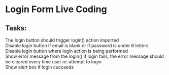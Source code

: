 # Login Form Live Coding

## Tasks:

The login button should trigger login() action imported <br />
Disable login button if email is blank or if password is under 6 letters<br />
Disable login button where login action is being performed<br />
Show error message from the login() if login fails, the error message should be cleared every time user re-attempt to login<br />
Show alert box if login cucceeds<br />